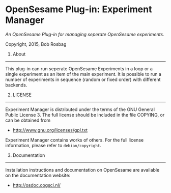 OpenSesame Plug-in: Experiment Manager
==========

*An OpenSesame Plug-in for managing seperate OpenSesame experiments.*  

Copyright, 2015, Bob Rosbag  


1. About
--------

This plug-in can run seperate OpenSesame Experiments in a loop or a single experiment as an item of the main experiment. It is possible to run a number of experiments in sequence (random or fixed order) with different backends. 



2. LICENSE
----------

Experiment Manager is distributed under the terms of the GNU General Public License 3.
The full license should be included in the file COPYING, or can be obtained from

- <http://www.gnu.org/licenses/gpl.txt>

Experiment Manager contains works of others. For the full license information, please
refer to `debian/copyright`.

3. Documentation
----------------

Installation instructions and documentation on OpenSesame are available on the documentation website:

- <http://osdoc.cogsci.nl/>

